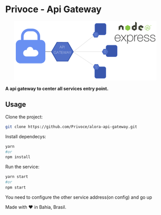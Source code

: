 # Privoce - Api Gateway

<div align="center">

![](preview.png)

</div>

**A api gateway to center all services entry point.**

## Usage

Clone the project:

```bash
git clone https://github.com/Privoce/alora-api-gateway.git
```

Install dependecys:

```bash
yarn
#or
npm install
```

Run the service:

```bash
yarn start
#or
npm start
```

You need to configure the other service address(on config) and go up

Made with ❤ in Bahia, Brasil.
